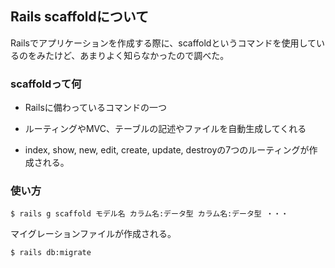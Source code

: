 ## Rails scaffoldについて

Railsでアプリケーションを作成する際に、scaffoldというコマンドを使用しているのをみたけど、あまりよく知らなかったので調べた。

### scaffoldって何

- Railsに備わっているコマンドの一つ

- ルーティングやMVC、テーブルの記述やファイルを自動生成してくれる

- index, show, new, edit, create, update, destroyの7つのルーティングが作成される。

### 使い方

` $ rails g scaffold モデル名 カラム名:データ型 カラム名:データ型 ・・・ `

マイグレーションファイルが作成される。

` $ rails db:migrate `


